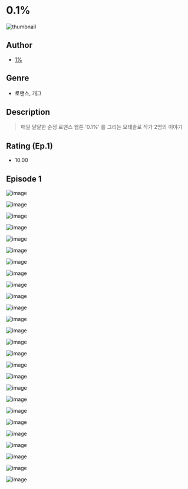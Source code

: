 # 0.1%
![thumbnail](https://image-comic.pstatic.net/user_contents_data/challenge_comic/2023/05/23/359374/upload_3905519389279205425_480x623.jpeg)

## Author
- [1%](https://comic.naver.com/artistTitle?id=359374)

## Genre
- 로맨스, 개그

## Description
> 매일 달달한 순정 로맨스 웹툰 '0.1%' 를 그리는 모태솔로 작가 2명의 이야기


## Rating (Ep.1)
- 10.00

## Episode 1
![image](https://image-comic.pstatic.net/user_contents_data/challenge_comic/2023/05/23/359374/upload_3617065833671636792.jpeg)

![image](https://image-comic.pstatic.net/user_contents_data/challenge_comic/2023/05/23/359374/upload_4050487794885747763.jpeg)

![image](https://image-comic.pstatic.net/user_contents_data/challenge_comic/2023/05/23/359374/upload_3486174674611691878.jpeg)

![image](https://image-comic.pstatic.net/user_contents_data/challenge_comic/2023/05/23/359374/upload_4121468099473061943.jpeg)

![image](https://image-comic.pstatic.net/user_contents_data/challenge_comic/2023/05/23/359374/upload_4064046989428666932.jpeg)

![image](https://image-comic.pstatic.net/user_contents_data/challenge_comic/2023/05/23/359374/upload_3762535814235500856.jpeg)

![image](https://image-comic.pstatic.net/user_contents_data/challenge_comic/2023/05/23/359374/upload_3919313892139033446.jpeg)

![image](https://image-comic.pstatic.net/user_contents_data/challenge_comic/2023/05/23/359374/upload_4063431250029263155.jpeg)

![image](https://image-comic.pstatic.net/user_contents_data/challenge_comic/2023/05/23/359374/upload_3977069219395167537.jpeg)

![image](https://image-comic.pstatic.net/user_contents_data/challenge_comic/2023/05/23/359374/upload_7005407916290237497.jpeg)

![image](https://image-comic.pstatic.net/user_contents_data/challenge_comic/2023/05/23/359374/upload_7161340659552499812.jpeg)

![image](https://image-comic.pstatic.net/user_contents_data/challenge_comic/2023/05/23/359374/upload_3905577873815451442.jpeg)

![image](https://image-comic.pstatic.net/user_contents_data/challenge_comic/2023/05/23/359374/upload_4122256243101478968.jpeg)

![image](https://image-comic.pstatic.net/user_contents_data/challenge_comic/2023/05/23/359374/upload_3690247314149030245.jpeg)

![image](https://image-comic.pstatic.net/user_contents_data/challenge_comic/2023/05/23/359374/upload_3907210653696811878.jpeg)

![image](https://image-comic.pstatic.net/user_contents_data/challenge_comic/2023/05/23/359374/upload_3834587708804970807.jpeg)

![image](https://image-comic.pstatic.net/user_contents_data/challenge_comic/2023/05/23/359374/upload_7233964497820869944.jpeg)

![image](https://image-comic.pstatic.net/user_contents_data/challenge_comic/2023/05/23/359374/upload_3702349457478726200.jpeg)

![image](https://image-comic.pstatic.net/user_contents_data/challenge_comic/2023/05/23/359374/upload_3978760070693466933.jpeg)

![image](https://image-comic.pstatic.net/user_contents_data/challenge_comic/2023/05/23/359374/upload_7378358747202282803.jpeg)

![image](https://image-comic.pstatic.net/user_contents_data/challenge_comic/2023/05/23/359374/upload_7377289145659842917.jpeg)

![image](https://image-comic.pstatic.net/user_contents_data/challenge_comic/2023/05/23/359374/upload_3486687926696359729.jpeg)

![image](https://image-comic.pstatic.net/user_contents_data/challenge_comic/2023/05/23/359374/upload_4063765518780610360.jpeg)

![image](https://image-comic.pstatic.net/user_contents_data/challenge_comic/2023/05/23/359374/upload_7076388001835082291.jpeg)

![image](https://image-comic.pstatic.net/user_contents_data/challenge_comic/2023/05/23/359374/upload_3775483469874017380.jpeg)

![image](https://image-comic.pstatic.net/user_contents_data/challenge_comic/2023/05/23/359374/upload_3546695083727796322.jpeg)
